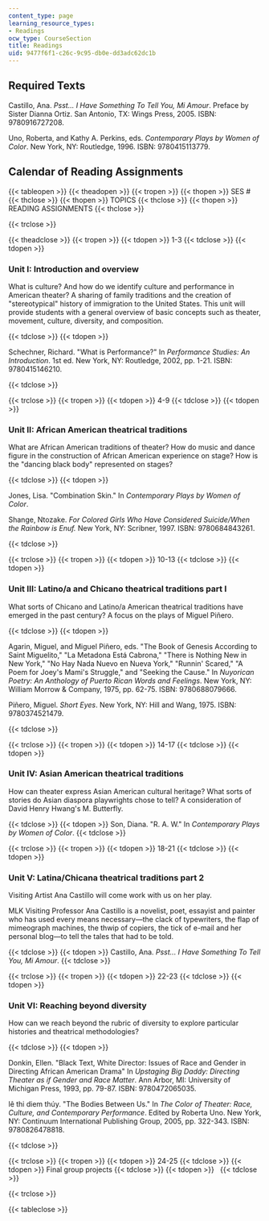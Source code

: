```yaml
---
content_type: page
learning_resource_types:
- Readings
ocw_type: CourseSection
title: Readings
uid: 9477f6f1-c26c-9c95-db0e-dd3adc62dc1b
---
```


Required Texts
--------------

Castillo, Ana. _Psst... I Have Something To Tell You, Mi Amour_. Preface by Sister Dianna Ortiz. San Antonio, TX: Wings Press, 2005. ISBN: 9780916727208.

Uno, Roberta, and Kathy A. Perkins, eds. _Contemporary Plays by Women of Color_. New York, NY: Routledge, 1996. ISBN: 9780415113779.

Calendar of Reading Assignments
-------------------------------

{{< tableopen >}}
{{< theadopen >}}
{{< tropen >}}
{{< thopen >}}
SES #
{{< thclose >}}
{{< thopen >}}
TOPICS
{{< thclose >}}
{{< thopen >}}
READING ASSIGNMENTS
{{< thclose >}}

{{< trclose >}}

{{< theadclose >}}
{{< tropen >}}
{{< tdopen >}}
1-3
{{< tdclose >}}
{{< tdopen >}}


### Unit I: Introduction and overview

What is culture? And how do we identify culture and performance in American theater? A sharing of family traditions and the creation of "stereotypical" history of immigration to the United States. This unit will provide students with a general overview of basic concepts such as theater, movement, culture, diversity, and composition.


{{< tdclose >}}
{{< tdopen >}}


Schechner, Richard. "What is Performance?" In _Performance Studies: An Introduction_. 1st ed. New York, NY: Routledge, 2002, pp. 1-21. ISBN: 9780415146210.


{{< tdclose >}}

{{< trclose >}}
{{< tropen >}}
{{< tdopen >}}
4-9
{{< tdclose >}}
{{< tdopen >}}


### Unit II: African American theatrical traditions

What are African American traditions of theater? How do music and dance figure in the construction of African American experience on stage? How is the "dancing black body" represented on stages?


{{< tdclose >}}
{{< tdopen >}}


Jones, Lisa. "Combination Skin." In _Contemporary Plays by Women of Color_.

Shange, Ntozake. _For Colored Girls Who Have Considered Suicide/When the Rainbow is Enuf._ New York, NY: Scribner, 1997. ISBN: 9780684843261.


{{< tdclose >}}

{{< trclose >}}
{{< tropen >}}
{{< tdopen >}}
10-13
{{< tdclose >}}
{{< tdopen >}}


### Unit III: Latino/a and Chicano theatrical traditions part I

What sorts of Chicano and Latino/a American theatrical traditions have emerged in the past century? A focus on the plays of Miguel Piñero.


{{< tdclose >}}
{{< tdopen >}}


Agarin, Miguel, and Miguel Piñero, eds. "The Book of Genesis According to Saint Miguelito," "La Metadona Está Cabrona," "There is Nothing New in New York," "No Hay Nada Nuevo en Nueva York," "Runnin' Scared," "A Poem for Joey's Mami's Struggle," and "Seeking the Cause." In _Nuyorican Poetry: An Anthology of Puerto Rican Words and Feelings_. New York, NY: William Morrow & Company, 1975, pp. 62-75. ISBN: 9780688079666.

Piñero, Miguel. _Short Eyes_. New York, NY: Hill and Wang, 1975. ISBN: 9780374521479.


{{< tdclose >}}

{{< trclose >}}
{{< tropen >}}
{{< tdopen >}}
14-17
{{< tdclose >}}
{{< tdopen >}}


### Unit IV: Asian American theatrical traditions

How can theater express Asian American cultural heritage? What sorts of stories do Asian diaspora playwrights chose to tell? A consideration of David Henry Hwang's M. Butterfly.


{{< tdclose >}}
{{< tdopen >}}
Son, Diana. "R. A. W." In _Contemporary Plays by Women of Color_.
{{< tdclose >}}

{{< trclose >}}
{{< tropen >}}
{{< tdopen >}}
18-21
{{< tdclose >}}
{{< tdopen >}}


### Unit V: Latina/Chicana theatrical traditions part 2

Visiting Artist Ana Castillo will come work with us on her play.

MLK Visiting Professor Ana Castillo is a novelist, poet, essayist and painter who has used every means necessary—the clack of typewriters, the flap of mimeograph machines, the thwip of copiers, the tick of e-mail and her personal blog—to tell the tales that had to be told.


{{< tdclose >}}
{{< tdopen >}}
Castillo, Ana. _Psst... I Have Something To Tell You, Mi Amour_.
{{< tdclose >}}

{{< trclose >}}
{{< tropen >}}
{{< tdopen >}}
22-23
{{< tdclose >}}
{{< tdopen >}}


### Unit VI: Reaching beyond diversity

How can we reach beyond the rubric of diversity to explore particular histories and theatrical methodologies?


{{< tdclose >}}
{{< tdopen >}}


Donkin, Ellen. "Black Text, White Director: Issues of Race and Gender in Directing African American Drama" In _Upstaging Big Daddy: Directing Theater as if Gender and Race Matter_. Ann Arbor, MI: University of Michigan Press, 1993, pp. 79-87. ISBN: 9780472065035.

lê thi diem thúy. "The Bodies Between Us." In _The Color of Theater: Race, Culture, and Contemporary Performance_. Edited by Roberta Uno. New York, NY: Continuum International Publishing Group, 2005, pp. 322-343. ISBN: 9780826478818.


{{< tdclose >}}

{{< trclose >}}
{{< tropen >}}
{{< tdopen >}}
24-25
{{< tdclose >}}
{{< tdopen >}}
Final group projects
{{< tdclose >}}
{{< tdopen >}}
 
{{< tdclose >}}

{{< trclose >}}

{{< tableclose >}}